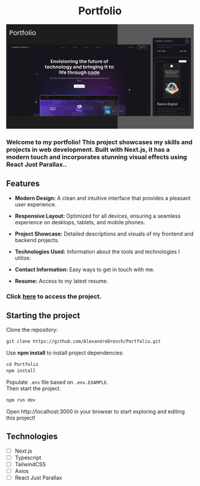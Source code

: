 <h1 align="center">
  Portfolio
</h1>

![cover](.github/image.png?style=flat)

### Welcome to my portfolio! This project showcases my skills and projects in web development. Built with Next.js, it has a modern touch and incorporates stunning visual effects using React Just Parallax..

## Features

- **Modern Design:** A clean and intuitive interface that provides a pleasant user experience.

- **Responsive Layout:** Optimized for all devices, ensuring a seamless experience on desktops, tablets, and mobile phones.

- **Project Showcase:** Detailed descriptions and visuals of my frontend and backend projects.

- **Technologies Used:** Information about the tools and technologies I utilize.

- **Contact Information:** Easy ways to get in touch with me.

- **Resume:** Access to my latest resume.

### Click [here](https://portfolio-six-lac-60.vercel.app) to access the project.

## Starting the project
Clone the repository:
```cl
git clone https://github.com/AlexandreDresch/Portfolio.git
```

Use **npm install** to install project dependencies:
```cl
cd Portfolio
npm install
```

Populate `.env` file based on `.env.EXAMPLE`.
<br />
Then start the project.

```cl
npm run dev
```
Open http://localhost:3000 in your browser to start exploring and editing this project!

## Technologies

-   [ ] Next.js
-   [ ] Typescript
-   [ ] TailwindCSS
-   [ ] Axios
-   [ ] React Just Parallax

<br />